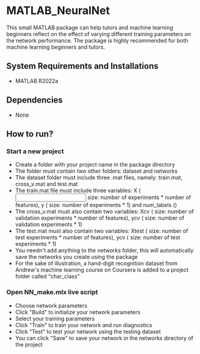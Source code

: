 # MATLAB_NeuralNet
This small MATLAB package can help tutors and machine learning beginners reflect on the effect of varying different training parameters on the network performance. The package is highly recommended for both machine learning beginners and tutors.

## System Requirements and Installations
- MATLAB R2022a

## Dependencies
- None

## How to run?
### Start a new project
- Create a folder with your project name in the package directory
- The folder must contain two other folders: dataset and networks
- The dataset folder must include three .mat files, namely: train.mat, cross_v.mat and test.mat
- The train.mat file must include three variables: X (<input features> size: number of experiments * number of features), y (<output> size: number of experiments * 1) and num_labels (<number of output labels>)
- The cross_v.mat must also contain two variables: Xcv (<validation features> size: number of validation experiments * number of features), ycv (<validation output> size: number of validation experiments * 1)
- The test.mat must also contain two variables: Xtest (<test features> size: number of test experiments * number of features), ycv (<test output> size: number of test experiments * 1)
- You needn't add anything to the networks folder, this will automatically save the networks you create using the package
- For the sake of illustration, a hand-digit recognition dataset from Andrew's machine learning course on Coursera is added to a project folder called "char_class" 
  
### Open NN_make.mlx live script
- Choose network parameters
- Click "Build" to initialize your network parameters
- Select your training parameters
- Click "Train" to train your network and run diagnostics
- Click "Test" to test your network using the testing dataset
- You can click "Save" to save your network in the networks directory of the project 

